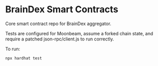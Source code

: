 # BrainDex Smart Contracts

Core smart contract repo for BrainDex aggregator.

Tests are configured for Moonbeam, assume a forked chain state, and require a patched json-rpc/client.js to run correctly.

To run:
```shell
npx hardhat test
```
